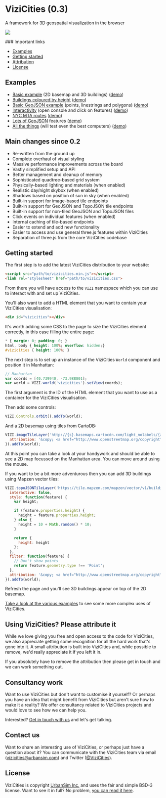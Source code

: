# ViziCities (0.3)

A framework for 3D geospatial visualization in the browser

[![](https://cloud.githubusercontent.com/assets/22612/16195132/1c0b2176-36f0-11e6-853b-3e93c04c4b17.gif)](http://vizicities.com/demos/all-the-things)


### Important links

* [Examples](#examples)
* [Getting started](#getting-started)
* [Attribution](#using-vizicities-please-attribute-it)
* [License](#license)


## Examples

* [Basic example](https://github.com/UDST/vizicities/tree/master/examples/basic) (2D basemap and 3D buildings) ([demo](http://cdn.rawgit.com/UDST/vizicities/master/examples/basic/index.html))
* [Buildings coloured by height](https://github.com/UDST/vizicities/tree/master/examples/colour-by-height) ([demo](http://cdn.rawgit.com/UDST/vizicities/master/examples/colour-by-height/index.html))
* [Basic GeoJSON example](https://github.com/UDST/vizicities/tree/master/examples/geojson) (points, linestrings and polygons) ([demo](http://cdn.rawgit.com/UDST/vizicities/master/examples/geojson/index.html))
* [Interactivity](https://github.com/UDST/vizicities/tree/master/examples/interactive) (open console and click on features) ([demo](http://cdn.rawgit.com/UDST/vizicities/master/examples/interactive/index.html))
* [NYC MTA routes](https://github.com/UDST/vizicities/tree/master/examples/mta-routes) ([demo](http://cdn.rawgit.com/UDST/vizicities/master/examples/mta-routes/index.html))
* [Lots of GeoJSON](https://github.com/UDST/vizicities/tree/master/examples/lots-of-features) features ([demo](http://cdn.rawgit.com/UDST/vizicities/master/examples/lots-of-features/index.html))
* [All the things](https://github.com/UDST/vizicities/tree/master/examples/all-the-things) (will test even the best computers) ([demo](http://cdn.rawgit.com/UDST/vizicities/master/examples/all-the-things/index.html))


## Main changes since 0.2

* Re-written from the ground up
* Complete overhaul of visual styling
* Massive performance improvements across the board
* Vastly simplified setup and API
* Better management and cleanup of memory
* Sophisticated quadtree-based grid system
* Physically-based lighting and materials (when enabled)
* Realistic day/night skybox (when enabled)
* Shadows based on position of sun in sky (when enabled)
* Built-in support for image-based tile endpoints
* Built-in support for GeoJSON and TopoJSON tile endpoints
* Built-in support for non-tiled GeoJSON and TopoJSON files
* Click events on individual features (when enabled)
* Internal caching of tile-based endpoints
* Easier to extend and add new functionality
* Easier to access and use general three.js features within ViziCities
* Separation of three.js from the core ViziCities codebase


## Getting started

The first step is to add the latest ViziCities distribution to your website:

```html
<script src="path/to/vizicities.min.js"></script>
<link rel="stylesheet" href="path/to/vizicities.css">
```

From there you will have access to the `VIZI` namespace which you can use to interact with and set up ViziCities.

You'll also want to add a HTML element that you want to contain your ViziCities visualisation:

```html
<div id="vizicities"></div>
```

It's worth adding some CSS to the page to size the ViziCities element correctly, in this case filling the entire page:

```css
* { margin: 0; padding: 0; }
html, body { height: 100%; overflow: hidden;}
#vizicities { height: 100%; }
```

The next step is to set up an instance of the ViziCities `World` component and position it in Manhattan:

```javascript
// Manhattan
var coords = [40.739940, -73.988801];
var world = VIZI.world('vizicities').setView(coords);
```

The first argument is the ID of the HTML element that you want to use as a container for the ViziCities visualisation.

Then add some controls:

```javascript
VIZI.Controls.orbit().addTo(world);
```

And a 2D basemap using tiles from CartoDB:

```javascript
VIZI.imageTileLayer('http://{s}.basemaps.cartocdn.com/light_nolabels/{z}/{x}/{y}.png', {
  attribution: '&copy; <a href="http://www.openstreetmap.org/copyright">OpenStreetMap</a> contributors, &copy; <a href="http://cartodb.com/attributions">CartoDB</a>'
}).addTo(world);
```

At this point you can take a look at your handywork and should be able to see a 2D map focussed on the Manhattan area. You can move around using the mouse.

If you want to be a bit more adventurous then you can add 3D buildings using Mapzen vector tiles:

```javascript
VIZI.topoJSONTileLayer('https://tile.mapzen.com/mapzen/vector/v1/buildings/{z}/{x}/{y}.topojson?api_key=vector-tiles-NT5Emiw', {
  interactive: false,
  style: function(feature) {
    var height;

    if (feature.properties.height) {
      height = feature.properties.height;
    } else {
      height = 10 + Math.random() * 10;
    }

    return {
      height: height
    };
  },
  filter: function(feature) {
    // Don't show points
    return feature.geometry.type !== 'Point';
  },
  attribution: '&copy; <a href="http://www.openstreetmap.org/copyright">OpenStreetMap</a> contributors, <a href="http://whosonfirst.mapzen.com#License">Who\'s On First</a>.'
}).addTo(world);
```

Refresh the page and you'll see 3D buildings appear on top of the 2D basemap.

[Take a look at the various examples](https://github.com/UDST/vizicities/tree/master/examples) to see some more complex uses of ViziCities.


## Using ViziCities? Please attribute it

While we love giving you free and open access to the code for ViziCities, we also appreciate getting some recognition for all the hard work that's gone into it. A small attribution is built into ViziCities and, while possible to remove, we'd really appreciate it if you left it in.

If you absolutely have to remove the attribution then please get in touch and we can work something out.


## Consultancy work

Want to use ViziCities but don't want to customise it yourself? Or perhaps you have an idea that might benefit from ViziCities but aren't sure how to make it a reality? We offer consultancy related to ViziCities projects and would love to see how we can help you.

Interested? [Get in touch with us](mailto:vizicities@urbansim.com) and let's get talking.


## Contact us

Want to share an interesting use of ViziCities, or perhaps just have a question about it? You can communicate with the ViziCities team via email ([vizicities@urbansim.com](mailto:vizicities@urbansim.com)) and Twitter ([@ViziCities](http://twitter.com/ViziCities)).


## License

ViziCities is copyright [UrbanSim Inc.](http://www.urbansim.com/) and uses the fair and simple BSD-3 license. Want to see it in full? No problem, [you can read it here](https://github.com/UDST/vizicities/blob/master/LICENSE).
